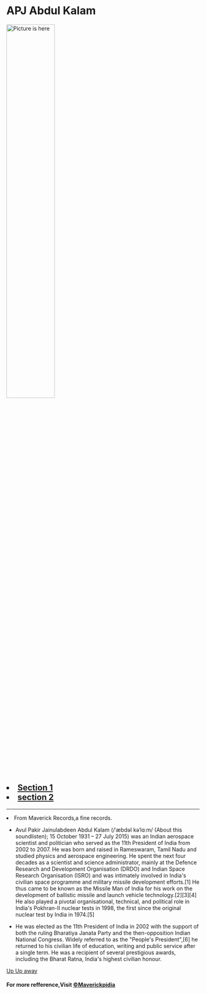 <!DOCTYPE html>
<html>
    <head>
        <meta charset="UTF-8">
        <title>Dr.APJ Abdul Kalam</title>
    </head>
    <body>
        <h1>APJ Abdul Kalam</h1>
        <img src="file:///C:/Users/rajum/Downloads/pictures-of-late-abdul-kalam.webp" alt="Picture is here" height="50%" width="50%">
        <h2>
           <li><a href="#sec1">Section 1</a></li>
           <li><a href="#sec2">section 2</a></li>
        </h2>
        <hr>
        <li>From Maverick Records,a fine records.</li>
       <section id="sec1">
        <ul>
           <li> Avul Pakir Jainulabdeen Abdul Kalam (/ˈæbdəl kəˈlɑːm/ (About this soundlisten); 15 October 1931 – 27 July 2015) was an Indian aerospace scientist and politician who served as the 11th President of India from 2002 to 2007. He was born and raised in Rameswaram, Tamil Nadu and studied physics and aerospace engineering. He spent the next four decades as a scientist and science administrator, mainly at the Defence Research and Development Organisation (DRDO) and Indian Space Research Organisation (ISRO) and was intimately involved in India's civilian space programme and military missile development efforts.[1] He thus came to be known as the Missile Man of India for his work on the development of ballistic missile and launch vehicle technology.[2][3][4] He also played a pivotal organisational, technical, and political role in India's Pokhran-II nuclear tests in 1998, the first since the original nuclear test by India in 1974.[5]</li>
        </ul>
        </section>
       <section id="sec2">
        <ul>
            <li>He was elected as the 11th President of India in 2002 with the support of both the ruling Bharatiya Janata Party and the then-opposition Indian National Congress. Widely referred to as the "People's President",[6] he returned to his civilian life of education, writing and public service after a single term. He was a recipient of several prestigious awards, including the Bharat Ratna, India's highest civilian honour.</li>
        </ul>
        </section>
        <div>
            <section id="Bottom">
                <a href="#Top">Up Up away</a>
            </section>
        </div>
        <h4>For more refference,Visit <a href="https://en.wikipedia.org/wiki/A._P._J._Abdul_Kalam" target="blank">&copyMaverickpidia</a></h4>
    </body>
</html>
